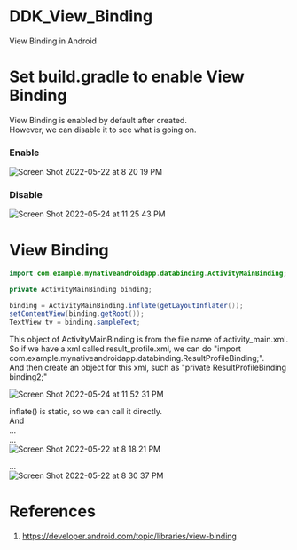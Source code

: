 # DDK_View_Binding
View Binding in Android

# Set build.gradle to enable View Binding
View Binding is enabled by default after created. </br>
However, we can disable it to see what is going on.</br>

### Enable
![Screen Shot 2022-05-22 at 8 20 19 PM](https://user-images.githubusercontent.com/67073582/169694810-7408b89b-57db-486a-9bbc-2cbda3e36ca7.png)

### Disable
![Screen Shot 2022-05-24 at 11 25 43 PM](https://user-images.githubusercontent.com/67073582/170073743-b1367824-32f9-451e-b2cc-b49ff15d1719.png)

# View Binding

```Java
import com.example.mynativeandroidapp.databinding.ActivityMainBinding;

private ActivityMainBinding binding;

binding = ActivityMainBinding.inflate(getLayoutInflater());
setContentView(binding.getRoot());
TextView tv = binding.sampleText;
```
This object of ActivityMainBinding is from the file name of activity_main.xml. </br>
So if we have a xml called result_profile.xml, we can do "import com.example.mynativeandroidapp.databinding.ResultProfileBinding;". </br>
And then create an object for this xml, such as "private ResultProfileBinding binding2;" </br>

![Screen Shot 2022-05-24 at 11 52 31 PM](https://user-images.githubusercontent.com/67073582/170079072-e59c7dfa-df9a-4b7a-9b9a-a70a70fcd6aa.png)

inflate() is static, so we can call it directly. </br>
And </br>
... </br>
... </br>
![Screen Shot 2022-05-22 at 8 18 21 PM](https://user-images.githubusercontent.com/67073582/169694747-79ea278e-340d-44cc-ac3f-859c9336e7a1.png)


... </br>
![Screen Shot 2022-05-22 at 8 30 37 PM](https://user-images.githubusercontent.com/67073582/169695348-bac2eb88-4ee1-4538-9bf6-399475be01cd.png)


# References
1. https://developer.android.com/topic/libraries/view-binding
